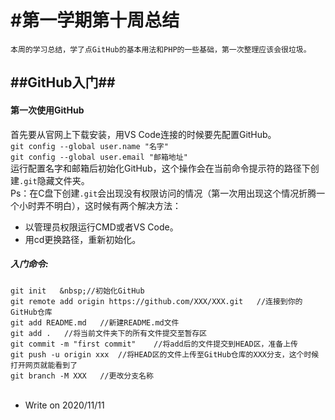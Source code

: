 #第一学期第十周总结 </br>
================================================
    本周的学习总结，学了点GitHub的基本用法和PHP的一些基础，第一次整理应该会很垃圾。
## ##GitHub入门##

#### 第一次使用GitHub
首先要从官网上下载安装，用VS Code连接的时候要先配置GitHub。 </br>
`git config --global user.name "名字"` </br>
`git config --global user.email "邮箱地址"` </br>
运行配置名字和邮箱后初始化GitHub，这个操作会在当前命令提示符的路径下创建`.git`隐藏文件夹。 </br>
Ps：在C盘下创建`.git`会出现没有权限访问的情况（第一次用出现这个情况折腾一个小时弄不明白），这时候有两个解决方法：
* 以管理员权限运行CMD或者VS Code。
* 用cd更换路径，重新初始化。
##### 入门命令:</br>
`git init   &nbsp;//初始化GitHub`</br>
`git remote add origin https://github.com/XXX/XXX.git   //连接到你的GitHub仓库`<br>
`git add README.md   //新建README.md文件`</br>
`git add .   //将当前文件夹下的所有文件提交至暂存区`</br>
`git commit -m "first commit"    //将add后的文件提交到HEAD区，准备上传`</br>
`git push -u origin xxx  //将HEAD区的文件上传至GitHub仓库的XXX分支，这个时候打开网页就能看到了`</br>
`git branch -M XXX   //更改分支名称`</br>
</br>

* Write on 2020/11/11      
        